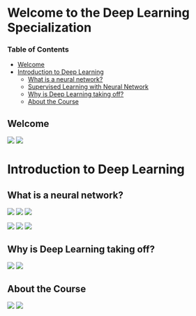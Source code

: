 # Welcome to the Deep Learning Specialization

### Table of Contents
- [Welcome](#welcome)
- [Introduction to Deep Learning](#intro)
	- [What is a neural network?](#whatis)
	- [Supervised Learning with Neural Network](#super)
	- [Why is Deep Learning taking off?](#deep)
	- [About the Course](#about)

## Welcome
![](images/video1/Slide2.JPG)
![](images/video1/Slide3.JPG)

# Introduction to Deep Learning

## What is a neural network?
![](images/video2/Slide2.JPG)
![](images/video2/Slide3.JPG)
![](images/video2/Slide4.JPG)

![](images/video3/Slide2.JPG)
![](images/video3/Slide3.JPG)
![](images/video3/Slide4.JPG)

## Why is Deep Learning taking off?
![](images/video4/Slide2.JPG)
![](images/video4/Slide3.JPG)

 ## About the Course
![](images/video5/Slide2.JPG)
![](images/video5/Slide3.JPG)
